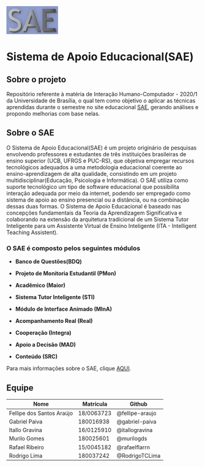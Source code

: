 ![SAE Logo](docs/images/top_sae.jpg)
# Sistema de Apoio Educacional(SAE)

## Sobre o projeto

Repositório referente à matéria de Interação Humano-Computador - 2020/1 da Universidade de Brasília, o qual tem como objetivo o aplicar as técnicas aprendidas durante o semestre no site educacional [SAE](https://sae.ucb.br/sae/), gerando análises e propondo melhorias com base nelas.

## Sobre o SAE

O Sistema de Apoio Educacional(SAE) é um projeto originário de pesquisas envolvendo professores e estudantes de três instituições brasileiras de ensino superior (UCB, UFRGS e PUC-RS), que objetiva empregar recursos tecnológicos adequados a uma metodologia educacional coerente ao ensino-aprendizagem de alta qualidade, consistindo em um projeto multidisciplinar(Educação, Psicologia e Informática).
O SAE utiliza como suporte tecnológico um tipo de software educacional que possibilita interação adequada por meio da internet, podendo ser empregado como sistema de apoio ao ensino presencial ou a distância, ou na combinação dessas duas formas. O Sistema de Apoio Educacional é baseado nas concepções fundamentais da Teoria da Aprendizagem Significativa e colaborando na extensão da arquitetura tradicional de um Sistema Tutor Inteligente para um Assistente Virtual de Ensino Inteligente (ITA - Intelligent Teaching Assistent).

### O SAE é composto pelos seguintes módulos

* **Banco de Questões(BDQ)**

* **Projeto de Monitoria Estudantil (PMon)**

* **Acadêmico (Maior)**

* **Sistema Tutor Inteligente (STI)**

* **Módulo de Interface Animado (MInA)**

* **Acompanhamento Real (Real)**

* **Cooperação (Integra)**

* **Apoio a Decisão (MAD)**

* **Conteúdo (SRC)**

Para mais informações sobre o SAE, clique [AQUI](https://cae.ucb.br/ajudasae/conhecasae/conteudos/projeto.html).

## Equipe

**Nome** | **Matrícula** | **Github**
---------|---------------|-----------
Fellipe dos Santos Araújo | 18/0063723 | @fellipe-araujo
Gabriel Paiva | 180016938 | @gabriel-paiva
Itallo Gravina | 16/0125910 | @itallogravina
Murilo Gomes | 180025601 | @murilogds
Rafael Ribeiro | 15/0045182 | @rafaelflarrn
Rodrigo Lima | 180037242 | @RodrigoTCLima

